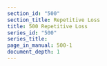 ```yaml
---
section_id: "500"
section_title: Repetitive Loss
title: 500 Repetitive Loss
series_id: "500"
series_title: 
page_in_manual: 500-1
document_depth: 1
---
```

